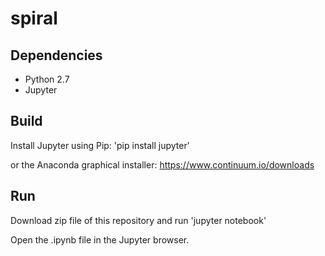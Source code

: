 # spiral

## Dependencies
* Python 2.7
* Jupyter

## Build
Install Jupyter using Pip:
  'pip install jupyter'

or the Anaconda graphical installer: https://www.continuum.io/downloads

## Run
Download zip file of this repository and run
  'jupyter notebook'
  
Open the .ipynb file in the Jupyter browser.
